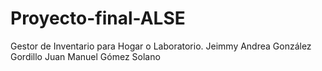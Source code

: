 # Proyecto-final-ALSE
Gestor de Inventario para Hogar o Laboratorio.
Jeimmy Andrea González Gordillo
Juan Manuel Gómez Solano
